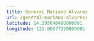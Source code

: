 ```yaml
---
title: General Mariano Alvarez
url: /general-mariano-alvarez/
latitude: 14.295648400000001
longitude: 121.00677320000001
---
```

